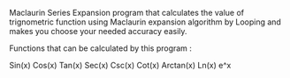 Maclaurin Series Expansion program that calculates the value of trignometric function using Maclaurin expansion algorithm by Looping and makes you choose your needed accuracy easily.

Functions that can be calculated by this program : 

Sin(x)
Cos(x)
Tan(x)
Sec(x)
Csc(x)
Cot(x)
Arctan(x)
Ln(x)
e^x